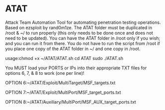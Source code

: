 # ATAT
Attack Team Automation Tool for automating penetration testing operations. Based on ezsploit by rand0m1ze.
The ATAT folder must be duplicated in /root & ~/ to run properly (this only needs to be done once and does not need to be updated).
You can have the ATAT folder in /root only if you wish; and you can run it from there.
You do not have to run the script from /root if you place one copy of the ATAT folder in ~/ and one copy in /root.

usage:chmod +x ~/ATAT/ATAT.sh
cd ATAT
sudo ./ATAT.sh

You MUST load your PORTS or IPs into their appropriate TXT files for options 6, 7, & 8 to work (one per line)!

OPTION 6:~/ATAT/Exploit/MultiTarget/MSF_targets.txt

OPTION 7:~/ATAT/Exploit/MultiPort/MSF_target_ports.txt

OPTION 8:~/ATAT/Auxiliary/MultiPort/MSF_AUX_target_ports.txt
